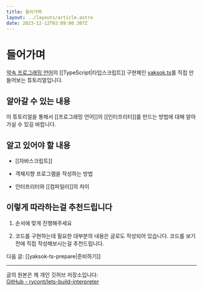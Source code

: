 ```yaml
---
title: 들어가며
layout: ../layouts/article.astro
date: 2023-12-12T02:09:00.307Z
---
```


# 들어가며

[약속 프로그래밍 언어](http://yaksok.org/)의 [[TypeScript|타입스크립트]] 구현체인 [yaksok.ts](https://github.com/rycont/yaksok.ts)를 직접 만들어보는 튜토리얼입니다.

## 알아갈 수 있는 내용

이 튜토리얼을 통해서 [[프로그래밍 언어]]의 [[인터프리터]]를 만드는 방법에 대해 알아가실 수 있길 바랍니다.

## 알고 있어야 할 내용

- [[자바스크립트]]

- 객체지향 프로그램을 작성하는 방법

- 인터프리터와 [[컴파일러]]의 차이

## 이렇게 따라하는걸 추천드립니다

1. 순서에 맞게 진행해주세요

2. 코드를 구현하는데 필요한 대부분의 내용은 글로도 작성되어 있습니다. 코드를 보기 전에 직접 작성해보시는걸 추천드립니다.

다음 글: [[yaksok-ts-prepare|준비하기]]

---

글의 원본은 제 개인 깃허브 저장소입니다:\
[GitHub - rycont/lets-build-interpreter](https://github.com/rycont/lets-build-interpreter)
